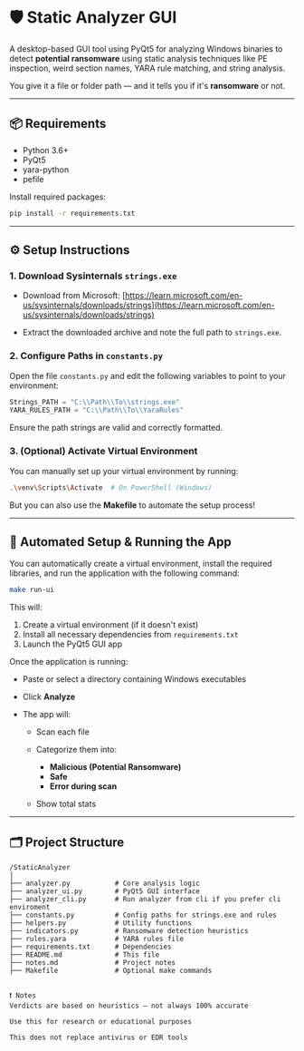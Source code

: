 # 🛡️ Static Analyzer GUI

A desktop-based GUI tool using PyQt5 for analyzing Windows binaries to detect **potential ransomware** using static analysis techniques like PE inspection, weird section names, YARA rule matching, and string analysis.

You give it a file or folder path — and it tells you if it's **ransomware** or not.

---

## 📦 Requirements

- Python 3.6+
- PyQt5
- yara-python
- pefile

Install required packages:

```bash
pip install -r requirements.txt
````

---

## ⚙️ Setup Instructions

### 1. Download Sysinternals `strings.exe`

* Download from Microsoft:
  [https://learn.microsoft.com/en-us/sysinternals/downloads/strings](https://learn.microsoft.com/en-us/sysinternals/downloads/strings)

* Extract the downloaded archive and note the full path to `strings.exe`.

### 2. Configure Paths in `constants.py`

Open the file `constants.py` and edit the following variables to point to your environment:

```python
Strings_PATH = "C:\\Path\\To\\strings.exe"
YARA_RULES_PATH = "C:\\Path\\To\\YaraRules"
```

Ensure the path strings are valid and correctly formatted.


### 3. (Optional) Activate Virtual Environment

You can manually set up your virtual environment by running:

```bash
.\venv\Scripts\Activate  # On PowerShell (Windows)
```

But you can also use the **Makefile** to automate the setup process!

---

## 🚀 Automated Setup & Running the App

You can automatically create a virtual environment, install the required libraries, and run the application with the following command:

```bash
make run-ui
```

This will:

1. Create a virtual environment (if it doesn't exist)
2. Install all necessary dependencies from `requirements.txt`
3. Launch the PyQt5 GUI app

Once the application is running:

* Paste or select a directory containing Windows executables
* Click **Analyze**
* The app will:

  * Scan each file
  * Categorize them into:

    * **Malicious (Potential Ransomware)**
    * **Safe**
    * **Error during scan**
  * Show total stats

---


## 🗂️ Project Structure

```
/StaticAnalyzer
│
├── analyzer.py           # Core analysis logic
├── analyzer_ui.py        # PyQt5 GUI interface
├── analyzer_cli.py       # Run analyzer from cli if you prefer cli enviroment 
├── constants.py          # Config paths for strings.exe and rules
├── helpers.py            # Utility functions
├── indicators.py         # Ransomware detection heuristics
├── rules.yara            # YARA rules file
├── requirements.txt      # Dependencies
├── README.md             # This file
├── notes.md              # Project notes
├── Makefile              # Optional make commands


❗ Notes
Verdicts are based on heuristics — not always 100% accurate

Use this for research or educational purposes

This does not replace antivirus or EDR tools